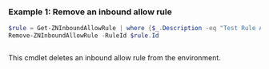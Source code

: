 ### Example 1: Remove an inbound allow rule
```powershell
$rule = Get-ZNInboundAllowRule | where {$_.Description -eq "Test Rule A"}
Remove-ZNInboundAllowRule -RuleId $rule.Id
```

```output

```

This cmdlet deletes an inbound allow rule from the environment.